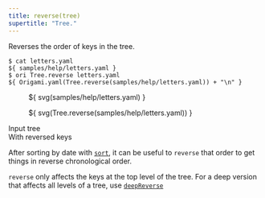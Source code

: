 ```yaml
---
title: reverse(tree)
supertitle: "Tree."
---
```


Reverses the order of keys in the tree.

```console
$ cat letters.yaml
${ samples/help/letters.yaml }
$ ori Tree.reverse letters.yaml
${ Origami.yaml(Tree.reverse(samples/help/letters.yaml)) + "\n" }
```

<div class="sideBySide">
  <figure>
    ${ svg(samples/help/letters.yaml) }
  </figure>
  <figure>
    ${ svg(Tree.reverse(samples/help/letters.yaml)) }
  </figure>
  <figcaption>Input tree</figcaption>
  <figcaption>With reversed keys</figcaption>
</div>

After sorting by date with [`sort`](sort.html), it can be useful to `reverse` that order to get things in reverse chronological order.

`reverse` only affects the keys at the top level of the tree. For a deep version that affects all levels of a tree, use [`deepReverse`](deepReverse.html)
